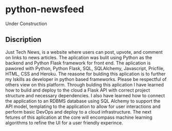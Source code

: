 # python-newsfeed
 

Under Construction 


## Discription 
Just Tech News, is a website where users can post, upvote, and comment on links to news articles. The aplication was bulit using Python as the backend and Python Flask framework for front end. The aplication is pawored with Python, Python Flask, SQL, SQLAlchemy, Javascript, Pricfile, HTML, CSS and Heroku. The reasone for bulding this aplication is to further my lskills as developer in python based frameworks. Please be respectful of others view on this platform. Through bulding this aplication I have learned how to bulid and deploy to the cloud a Flask API with correct project structure and necessary dependencies. I also have learned how to connect the application to an RDBMS database using SQL Alchemy to support the API model, templating to the application to allow for user interactions and perform basic DevOps and deploy to a cloud infrastructure. The next fetures of this aplication at the core will encompass machine learning algorithms to refine the UI for a user friendly experince. 